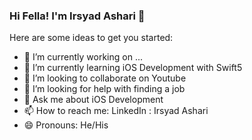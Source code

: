 ### Hi Fella! I'm Irsyad Ashari 👋


Here are some ideas to get you started:

- 🔭 I’m currently working on ...
- 🌱 I’m currently learning iOS Development with Swift5
- 👯 I’m looking to collaborate on Youtube
- 🤔 I’m looking for help with finding a job
- 💬 Ask me about iOS Development
- 📫 How to reach me: LinkedIn : Irsyad Ashari
- 😄 Pronouns: He/His


